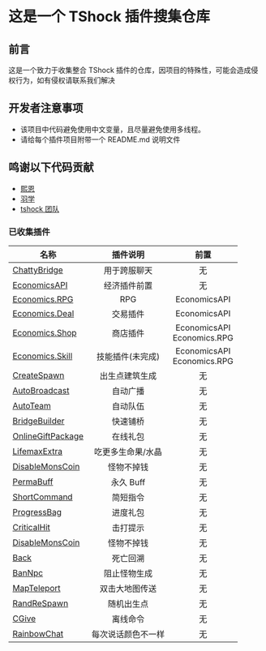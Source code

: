 # 这是一个 TShock 插件搜集仓库

## 前言

这是一个致力于收集整合 TShock 插件的仓库，因项目的特殊性，可能会造成侵权行为，如有侵权请联系我们解决

## 开发者注意事项

- 该项目中代码避免使用中文变量，且尽量避免使用多线程。
- 请给每个插件项目附带一个 README.md 说明文件

## 鸣谢以下代码贡献

- [熙恩](https://github.com/THEXN)
- [羽学](https://github.com/1242509682)
- [tshock 团队](https://github.com/Pryaxis/TShock)

### 已收集插件

| 名称                                                                                                 |     插件说明      |             前置              |
| ---------------------------------------------------------------------------------------------------- | :---------------: | :---------------------------: |
| [ChattyBridge](https://github.com/Controllerdestiny/TShockPlugin/tree/master/ChattyBridge)           |   用于跨服聊天    |              无               |
| [EconomicsAPI](https://github.com/Controllerdestiny/TShockPlugin/tree/master/EconomicsAPI)           |   经济插件前置    |              无               |
| [Economics.RPG](https://github.com/Controllerdestiny/TShockPlugin/tree/master/Economics.RPG)         |        RPG        |         EconomicsAPI          |
| [Economics.Deal](https://github.com/Controllerdestiny/TShockPlugin/tree/master/Economics.RPG)        |     交易插件      |         EconomicsAPI          |
| [Economics.Shop](https://github.com/Controllerdestiny/TShockPlugin/tree/master/Economics.Shop)       |     商店插件      | EconomicsAPI<br>Economics.RPG |
| [Economics.Skill](https://github.com/Controllerdestiny/TShockPlugin/tree/master/Economics.Skill)     | 技能插件(未完成)  | EconomicsAPI<br>Economics.RPG |
| [CreateSpawn](https://github.com/Controllerdestiny/TShockPlugin/tree/master/CreateSpawn)             |  出生点建筑生成   |              无               |
| [AutoBroadcast](https://github.com/Controllerdestiny/TShockPlugin/tree/master/AutoBroadcast)         |     自动广播      |              无               |
| [AutoTeam](https://github.com/Controllerdestiny/TShockPlugin/tree/master/AutoTeam)                   |     自动队伍      |              无               |
| [BridgeBuilder](https://github.com/Controllerdestiny/TShockPlugin/tree/master/BridgeBuilder)         |     快速铺桥      |              无               |
| [OnlineGiftPackage](https://github.com/Controllerdestiny/TShockPlugin/tree/master/OnlineGiftPackage) |     在线礼包      |              无               |
| [LifemaxExtra](https://github.com/Controllerdestiny/TShockPlugin/tree/master/LifemaxExtra)           | 吃更多生命果/水晶 |              无               |
| [DisableMonsCoin](https://github.com/Controllerdestiny/TShockPlugin/tree/master/DisableMonsCoin)     |    怪物不掉钱     |              无               |
| [PermaBuff](https://github.com/Controllerdestiny/TShockPlugin/tree/master/PermaBuff)                 |     永久 Buff     |              无               |
| [ShortCommand](https://github.com/Controllerdestiny/TShockPlugin/tree/master/ShortCommand)           |     简短指令      |              无               |
| [ProgressBag](https://github.com/Controllerdestiny/TShockPlugin/tree/master/ProgressBag)             |     进度礼包      |              无               |
| [CriticalHit](https://github.com/Controllerdestiny/TShockPlugin/tree/master/CriticalHit)             |     击打提示      |              无               |
| [DisableMonsCoin](https://github.com/Controllerdestiny/TShockPlugin/tree/master/DisableMonsCoin)     |    怪物不掉钱     |              无               |
| [Back](https://github.com/Controllerdestiny/TShockPlugin/tree/master/Back)                           |     死亡回溯      |              无               |
| [BanNpc](https://github.com/Controllerdestiny/TShockPlugin/tree/master/BanNpc)                       |   阻止怪物生成    |              无               |
| [MapTeleport](https://github.com/Controllerdestiny/TShockPlugin/tree/master/MapTp)                   |  双击大地图传送   |              无               |
| [RandReSpawn](https://github.com/Controllerdestiny/TShockPlugin/tree/master/RandRespawn)             |    随机出生点     |              无               |
| [CGive](https://github.com/Controllerdestiny/TShockPlugin/tree/master/Cgive)                         |     离线命令      |              无               |
| [RainbowChat](https://github.com/Controllerdestiny/TShockPlugin/tree/master/RainbowChat)             | 每次说话颜色不一样|              无               |

